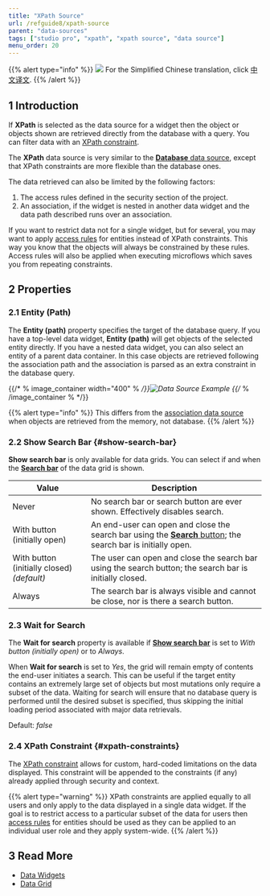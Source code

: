```yaml
---
title: "XPath Source"
url: /refguide8/xpath-source
parent: "data-sources"
tags: ["studio pro", "xpath", "xpath source", "data source"]
menu_order: 20
---
```


{{% alert type="info" %}}
<img src="attachments/chinese-translation/china.png" style="display: inline-block; margin: 0" /> For the Simplified Chinese translation, click [中文译文](https://cdn.mendix.tencent-cloud.com/documentation/refguide8/xpath-source.pdf).
{{% /alert %}}

## 1 Introduction

If **XPath** is selected as the data source for a widget then the object or objects shown are retrieved directly from the database with a query. You can filter data with an [XPath constraint](#xpath-constraints).  

The **XPath** data source is very similar to the [**Database** data source](database-source), except that XPath constraints are more flexible than the database ones. 

The data retrieved can also be limited by the following factors:

1. The access rules defined in the security section of the project.
2. An association, if the widget is nested in another data widget and the data path described runs over an association.

If you want to restrict data not for a single widget, but for several, you may want to apply [access rules](access-rules) for entities instead of XPath constraints. This way you know that the objects will always be constrained by these rules. Access rules will also be applied when executing microflows which saves you from repeating constraints.

## 2 Properties

### 2.1 Entity (Path)

The **Entity (path)** property specifies the target of the database query. If you have a top-level data widget, **Entity (path)** will get objects of the selected entity directly. If you have a nested data widget, you can also select an entity of a parent data container. In this case objects are retrieved following the association path and the association is parsed as an extra constraint in the database query. 

{{/* % image_container width="400" % */}}![Data Source Example](/attachments/refguide8/modeling/pages/data-widgets/data-sources/xpath-source/data-source-example.png)
{{/* % /image_container % */}}

{{% alert type="info" %}}
This differs from the [association data source](association-source) when objects are retrieved from the memory, not database.
{{% /alert %}}

### 2.2 Show Search Bar {#show-search-bar}

**Show search bar** is only available for data grids. You can select if and when the **[Search bar](search-bar)** of the data grid is shown.

| Value                          | Description                                                  |
| ------------------------------ | ------------------------------------------------------------ |
| Never                          | No search bar or search button are ever shown. Effectively disables search. |
| With button (initially open)   | An end-user can open and close the search bar using the [**Search** button](control-bar#search-button); the search bar is initially open. |
| With button (initially closed)  *(default)* | The user can open and close the search bar using the search button; the search bar is initially closed. |
| Always                         | The search bar is always visible and cannot be close, nor is there a search button. |

### 2.3 Wait for Search

The **Wait for search** property is available if **[Show search bar](#show-search-bar)** is set to *With button (initially open)* or to *Always*. 

When **Wait for search** is set to *Yes*, the grid will remain empty of contents the end-user initiates a search. This can be useful if the target entity contains an extremely large set of objects but most mutations only require a subset of the data. Waiting for search will ensure that no database query is performed until the desired subset is specified, thus skipping the initial loading period associated with major data retrievals.

Default: *false*

### 2.4 XPath Constraint {#xpath-constraints}

The [XPath constraint](xpath-constraints) allows for custom, hard-coded limitations on the data displayed. This constraint will be appended to the constraints (if any) already applied through security and context.

{{% alert type="warning" %}}
XPath constraints are applied equally to all users and only apply to the data displayed in a single data widget. If the goal is to restrict access to a particular subset of the data for users then [access rules](access-rules) for entities should be used as they can be applied to an individual user role and they apply system-wide.
{{% /alert %}}

## 3 Read More

* [Data Widgets](data-widgets)
* [Data Grid](data-grid)

